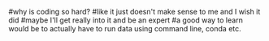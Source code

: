 #why is coding so hard? 
#like it just doesn't make sense to me and I wish it did 
#maybe I'll get really into it and be an expert 
#a good way to learn would be to actually have to run data using command line, conda etc. 
